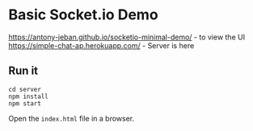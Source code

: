 # Basic Socket.io Demo

https://antony-jeban.github.io/socketio-minimal-demo/ - to view the UI
https://simple-chat-ap.herokuapp.com/                 - Server is here

## Run it

```
cd server
npm install
npm start
```

Open the `index.html` file in a browser. 